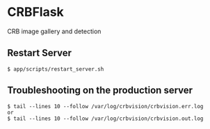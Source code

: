 # CRBFlask
CRB image gallery and detection

Restart Server
--------------

    $ app/scripts/restart_server.sh

Troubleshooting on the production server
-----------------------------------------

    $ tail --lines 10 --follow /var/log/crbvision/crbvision.err.log
    or
    $ tail --lines 10 --follow /var/log/crbvision/crbvision.out.log

